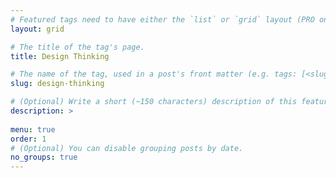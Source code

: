 ```yaml
---
# Featured tags need to have either the `list` or `grid` layout (PRO only).
layout: grid

# The title of the tag's page.
title: Design Thinking

# The name of the tag, used in a post's front matter (e.g. tags: [<slug>]).
slug: design-thinking

# (Optional) Write a short (~150 characters) description of this featured tag.
description: >
 
menu: true
order: 1
# (Optional) You can disable grouping posts by date.
no_groups: true
---
```


